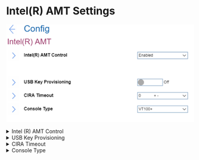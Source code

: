# Intel(R) AMT Settings #
![](./img/intelramt.png)

<details><summary>Intel (R) AMT Control</summary>

Whether to enable Intel (R) Active Management Technology Control.

Possible options:

1.	**Enabled** - Default.
2.	Disabled
3.	Permanently Disabled

!> `Permanently Disabled` can be selected only once and permanently turns off Intel (R) ATM Control (cannot be reenabled). 

!> Additional confirmation for this action will be required because it cannot be undone.

| WMI Setting name | Values | Locked by SVP | AMD/Intel |
|:---|:---|:---|:---|
| AMTControl | Disable, Enable | No | Intel |

</details>

<details><summary>USB Key Provisioning</summary>

Whether to enable USB Key Provisioning.

?> Active only when ‘Intel (R) ATM Control’ has value ‘Enabled’.

Possible options:

1.	**Off** - Default.
2.	On

| WMI Setting name | Values | Locked by SVP | AMD/Intel |
|:---|:---|:---|:---|
| USBKeyProvisioning | Disable, Enable | Yes | Intel |

</details>

<details><summary>CIRA Timeout</summary>

Define timeout for Client Initiated Remote Access connection to be established.

?> The value is in seconds and can be varied from 1 to 254.

!> 0 and 255 have the following special meanings: <br> **0** - use the default timeout of 60 seconds. Default.<br> 255 - wait until the connection succeeds.

</details>

<details><summary>Console Type</summary>

Select console type.

Possible options:

1.	**VT100+** - Adds function keys F5 to F14. Default.
2.	VT100 
3.	VT-UTF8 - Adds function key F8
4.	PC ANSI

?>  This console type must match the Intel AMT remote console.

</details>
